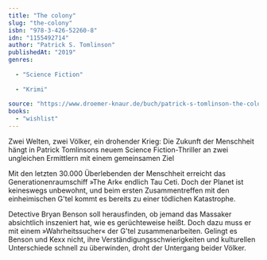 ```yaml
---
title: "The colony"
slug: "the-colony"
isbn: "978-3-426-52260-8"
idn: "1155492714"
author: "Patrick S. Tomlinson"
publishedAt: "2019"
genres:
  
  - "Science Fiction"
    
  - "Krimi"
    
source: "https://www.droemer-knaur.de/buch/patrick-s-tomlinson-the-colony-ein-neuer-anfang-9783426522608"
books: 
  - "wishlist"
---
```

Zwei Welten, zwei Völker, ein drohender Krieg: Die Zukunft der Menschheit 
hängt in Patrick Tomlinsons neuem Science Fiction-Thriller an zwei ungleichen 
Ermittlern mit einem gemeinsamen Ziel

Mit den letzten 30.000 Überlebenden der Menschheit erreicht das 
Generationenraumschiff »The Ark« endlich Tau Ceti. Doch der Planet ist 
keineswegs unbewohnt, und beim ersten Zusammentreffen mit den einheimischen 
G'tel kommt es bereits zu einer tödlichen Katastrophe.

Detective Bryan Benson soll herausfinden, ob jemand das Massaker absichtlich 
inszeniert hat, wie es gerüchteweise heißt. Doch dazu muss er mit einem 
»Wahrheitssucher« der G'tel zusammenarbeiten. Gelingt es Benson und Kexx nicht, 
ihre Verständigungsschwierigkeiten und kulturellen Unterschiede schnell zu 
überwinden, droht der Untergang beider Völker.